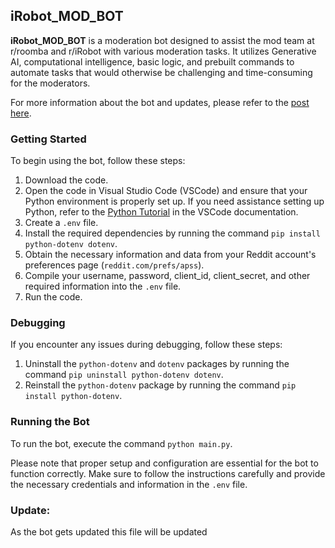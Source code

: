 ## iRobot_MOD_BOT

**iRobot_MOD_BOT** is a moderation bot designed to assist the mod team at r/roomba and r/iRobot with various moderation tasks. It utilizes Generative AI, computational intelligence, basic logic, and prebuilt commands to automate tasks that would otherwise be challenging and time-consuming for the moderators.

For more information about the bot and updates, please refer to the [post here](https://www.reddit.com/r/roomba/comments/17w0l55/november_through_december_2023_update/?rdt=41585).

### Getting Started

To begin using the bot, follow these steps:

1. Download the code.
2. Open the code in Visual Studio Code (VSCode) and ensure that your Python environment is properly set up. If you need assistance setting up Python, refer to the [Python Tutorial](https://code.visualstudio.com/docs/python/python-tutorial) in the VSCode documentation.
3. Create a `.env` file.
4. Install the required dependencies by running the command `pip install python-dotenv dotenv`.
5. Obtain the necessary information and data from your Reddit account's preferences page (`reddit.com/prefs/apss`).
6. Compile your username, password, client_id, client_secret, and other required information into the `.env` file.
7. Run the code.

### Debugging

If you encounter any issues during debugging, follow these steps:

1. Uninstall the `python-dotenv` and `dotenv` packages by running the command `pip uninstall python-dotenv dotenv`.
2. Reinstall the `python-dotenv` package by running the command `pip install python-dotenv`.

### Running the Bot

To run the bot, execute the command `python main.py`.

Please note that proper setup and configuration are essential for the bot to function correctly. Make sure to follow the instructions carefully and provide the necessary credentials and information in the `.env` file.

### Update:
As the bot gets updated this file will be updated
